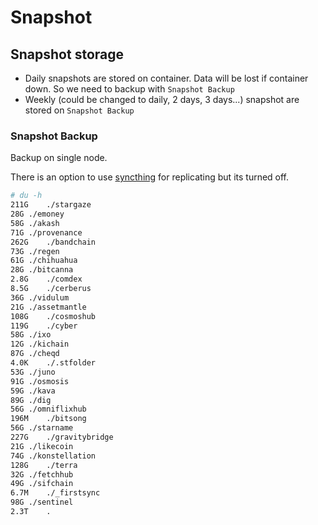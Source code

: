 # Snapshot

## Snapshot storage
- Daily snapshots are stored on container. Data will be lost if container down. So we need to backup with `Snapshot Backup`
- Weekly (could be changed to daily, 2 days, 3 days...) snapshot are stored on `Snapshot Backup`

### Snapshot Backup
Backup on single node.

There is an option to use [syncthing](syncthing.md) for replicating but its turned off.

```bash
# du -h
211G	./stargaze
28G	./emoney
58G	./akash
71G	./provenance
262G	./bandchain
73G	./regen
61G	./chihuahua
28G	./bitcanna
2.8G	./comdex
8.5G	./cerberus
36G	./vidulum
21G	./assetmantle
108G	./cosmoshub
119G	./cyber
58G	./ixo
12G	./kichain
87G	./cheqd
4.0K	./.stfolder
53G	./juno
91G	./osmosis
59G	./kava
89G	./dig
56G	./omniflixhub
196M	./bitsong
56G	./starname
227G	./gravitybridge
21G	./likecoin
74G	./konstellation
128G	./terra
32G	./fetchhub
49G	./sifchain
6.7M	./_firstsync
98G	./sentinel
2.3T	.
```